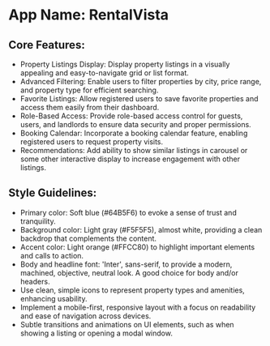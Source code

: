 # **App Name**: RentalVista

## Core Features:

- Property Listings Display: Display property listings in a visually appealing and easy-to-navigate grid or list format.
- Advanced Filtering: Enable users to filter properties by city, price range, and property type for efficient searching.
- Favorite Listings: Allow registered users to save favorite properties and access them easily from their dashboard.
- Role-Based Access: Provide role-based access control for guests, users, and landlords to ensure data security and proper permissions.
- Booking Calendar: Incorporate a booking calendar feature, enabling registered users to request property visits.
- Recommendations: Add ability to show similar listings in carousel or some other interactive display to increase engagement with other listings.

## Style Guidelines:

- Primary color: Soft blue (#64B5F6) to evoke a sense of trust and tranquility.
- Background color: Light gray (#F5F5F5), almost white, providing a clean backdrop that complements the content.
- Accent color: Light orange (#FFCC80) to highlight important elements and calls to action.
- Body and headline font: 'Inter', sans-serif, to provide a modern, machined, objective, neutral look. A good choice for body and/or headers.
- Use clean, simple icons to represent property types and amenities, enhancing usability.
- Implement a mobile-first, responsive layout with a focus on readability and ease of navigation across devices.
- Subtle transitions and animations on UI elements, such as when showing a listing or opening a modal window.